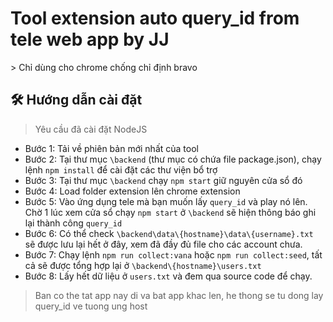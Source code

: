 # Tool extension auto query_id from tele web app by JJ

\> Chỉ dùng cho chrome chống chỉ định bravo

## 🛠️ Hướng dẫn cài đặt

> Yêu cầu đã cài đặt NodeJS

- Bước 1: Tải về phiên bản mới nhất của tool
- Bước 2: Tại thư mục `\backend` (thư mục có chứa file package.json), chạy lệnh `npm install` để cài đặt các thư viện bổ trợ
- Bước 3: Tại thư mục `\backend` chạy `npm start` giữ nguyên cửa sổ đó
- Bước 4: Load folder extension lên chrome extension
- Bước 5: Vào ứng dụng tele mà bạn muốn lấy `query_id` và play nó lên. Chờ 1 lúc xem cửa sổ chạy `npm start` ở `\backend` sẽ hiện thông báo ghi lại thành công `query_id`
- Bước 6: Có thể check `\backend\data\{hostname}\data\{username}.txt` sẽ được lưu lại hết ở đây, xem đã đầy đủ file cho các account chưa.
- Bước 7: Chạy lệnh `npm run collect:vana` hoặc `npm run collect:seed`, tất cả sẽ được tổng hợp lại ở `\backend\{hostname}\users.txt`
- Bước 8: Lấy hết dữ liệu ở `users.txt` và đem qua source code để chạy.

> Ban co the tat app nay di va bat app khac len, he thong se tu dong lay query_id ve tuong ung host
